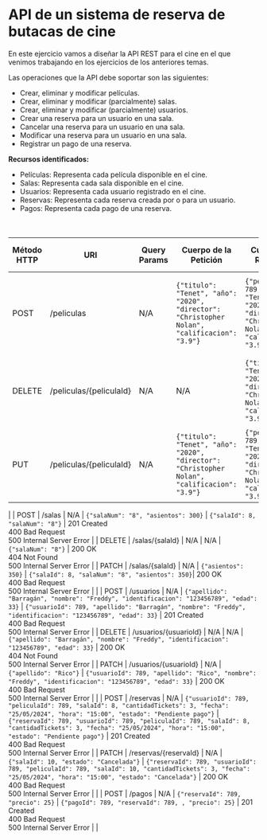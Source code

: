 # API de un sistema de reserva de butacas de cine

En este ejercicio vamos a diseñar la API REST para el cine en el que venimos trabajando en los ejercicios de los anteriores temas.

Las operaciones que la API debe soportar son las siguientes:
- Crear, eliminar y modificar películas.
- Crear, eliminar y modificar (parcialmente) salas.
- Crear, eliminar y modificar (parcialmente) usuarios.
- Crear una reserva para un usuario en una sala.
- Cancelar una reserva para un usuario en una sala.
- Modificar una reserva para un usuario en una sala.
- Registrar un pago de una reserva.

**Recursos identificados:**
- Películas: Representa cada película disponible en el cine.
- Salas: Representa cada sala disponible en el cine.
- Usuarios: Representa cada usuario registrado en el cine.
- Reservas: Representa cada reserva creada por o para un usuario.
- Pagos: Representa cada pago de una reserva.<br/><br/><br/>

| Método HTTP                            | URI                   | Query Params  | Cuerpo de la Petición                                              | Cuerpo de la Respuesta                                                                | Códigos de Respuesta                                    |
|----------------------------------------|-----------------------|---------------|--------------------------------------------------------------------|---------------------------------------------------------------------------------------|---------------------------------------------------------|
| POST                                   | /peliculas                | N/A           | `{"titulo": "Tenet", "año": "2020", "director": "Christopher Nolan", "calificacion": "3.9"}`          | `{"peliculaId": 789, "titulo": "Tenet", "año": "2020", "director": "Christopher Nolan", "calificacion": "3.9"}`              | 201 Created<br/>400 Bad Request<br/>500 Internal Server Error |
| DELETE                                 | /peliculas/{peliculaId}   | N/A           | N/A                                                                | `{"titulo": "Tenet", "año": "2020", "director": "Christopher Nolan", "calificacion": "3.9"}`                                                        | 200 OK<br/>404 Not Found<br/>500 Internal Server Error      |
| PUT                                    | /peliculas/{peliculaId}   | N/A           | `{"titulo": "Tenet", "año": "2020", "director": "Christopher Nolan", "calificacion": "3.9"}` | `{"peliculaId": 789, "titulo": "Tenet", "año": "2020", "director": "Christopher Nolan", "calificacion": "3.9"}`          | 200 OK<br/>400 Bad Request<br/>500 Internal Server Error   |
|
| POST                                   | /salas                | N/A           | `{"salaNum": "8", "asientos": 300}`          | `{"salaId": 8, "salaNum": "8"}`              | 201 Created<br/>400 Bad Request<br/>500 Internal Server Error |
| DELETE                                 | /salas/{salaId}   | N/A           | N/A         | `{"salaNum": "8"}`                | 200 OK<br/>404 Not Found<br/>500 Internal Server Error      |
| PATCH                                  | /salas/{salaId}   | N/A           | `{"asientos": 350}` | `{"salaId": 8, "salaNum": "8", "asientos": 350}`| 200 OK<br/>400 Bad Request<br/>500 Internal Server Error   |
|
| POST                                   | /usuarios                | N/A           | `{"apellido": "Barragán", "nombre": "Freddy", "identificacion": "123456789", "edad": 33}`          | `{"usuarioId": 789, "apellido": "Barragán", "nombre": "Freddy", "identificacion": "123456789", "edad": 33}`              | 201 Created<br/>400 Bad Request<br/>500 Internal Server Error |
| DELETE                                 | /usuarios/{usuarioId}   | N/A           | N/A                                                                | `{"apellido": "Barragán", "nombre": "Freddy", "identificacion": "123456789", "edad": 33}`                                                        | 200 OK<br/>404 Not Found<br/>500 Internal Server Error      |
| PATCH                                  | /usuarios/{usuarioId}   | N/A           | `{"apellido": "Rico"}` | `{"usuarioId": 789, "apellido": "Rico", "nombre": "Freddy", "identificacion": "123456789", "edad": 33}`          | 200 OK<br/>400 Bad Request<br/>500 Internal Server Error   | 
|
| POST                                   | /reservas                | N/A           | `{"usuarioId": 789, "peliculaId": 789, "salaId": 8, "cantidadTickets": 3, "fecha": "25/05/2024", "hora": "15:00", "estado": "Pendiente pago"}`          | `{"reservaId": 789, "usuarioId": 789, "peliculaId": 789, "salaId": 8, "cantidadTickets": 3, "fecha": "25/05/2024", "hora": "15:00", "estado": "Pendiente pago"}`              | 201 Created<br/>400 Bad Request<br/>500 Internal Server Error |
| PATCH                                  | /reservas/{reservaId}   | N/A           | `{"salaId": 10, "estado": "Cancelada"}` | `{"reservaId": 789, "usuarioId": 789, "peliculaId": 789, "salaId": 10, "cantidadTickets": 3, "fecha": "25/05/2024", "hora": "15:00", "estado": "Cancelada"}`          | 200 OK<br/>400 Bad Request<br/>500 Internal Server Error   | 
|
| POST                                   | /pagos                | N/A           | `{"reservaId": 789, "precio": 25}`          | `{"pagoId": 789, "reservaId": 789, , "precio": 25}`              | 201 Created<br/>400 Bad Request<br/>500 Internal Server Error |
|